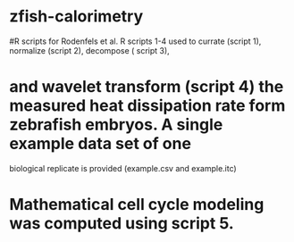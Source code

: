 # zfish-calorimetry

#R scripts for Rodenfels et al. R scripts 1-4 used to currate (script 1), normalize (script 2), decompose ( script 3), 
# and wavelet transform (script 4) the measured heat dissipation rate form zebrafish embryos. A single example data set of one
biological replicate is provided (example.csv and example.itc)
# Mathematical cell cycle modeling was computed using script 5.
